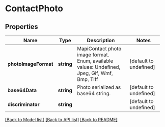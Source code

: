 
# ContactPhoto

## Properties
Name | Type | Description | Notes
------------ | ------------- | ------------- | -------------
**photoImageFormat** | **string** | MapiContact photo image format. Enum, available values: Undefined, Jpeg, Gif, Wmf, Bmp, Tiff | [default to undefined]
**base64Data** | **string** | Photo serialized as base64 string.              | [default to undefined]
**discriminator** | **string** |  | [default to undefined]



[[Back to Model list]](README.md#documentation-for-models) [[Back to API list]](README.md#documentation-for-api-endpoints) [[Back to README]](README.md)

